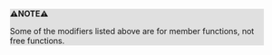 <div style="margin:2em; background-color: #e0e0e0;">

<strong>⚠️NOTE️️️⚠️</strong>

Some of the modifiers listed above are for member functions, not free functions.
</div>

